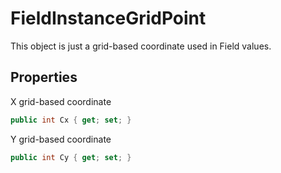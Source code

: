 # FieldInstanceGridPoint

  
This object is just a grid-based coordinate used in Field values.  


## Properties

  
X grid-based coordinate  

```csharp
public int Cx { get; set; }
```

  
Y grid-based coordinate  

```csharp
public int Cy { get; set; }
```


